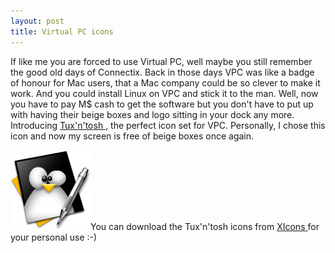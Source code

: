 ```yaml
---
layout: post
title: Virtual PC icons 
---
```

<p>If like me you are forced to use Virtual PC, well maybe you still remember the good old days of Connectix. Back in those days VPC was like a badge of honour for Mac users, that a Mac company could be so clever to make it work. And you could install Linux on VPC and stick it to the man. Well, now you have to pay M$ cash to get the software but you don't have to put up with having their beige boxes and logo sitting in your dock any more. Introducing <a href="http://www.sadeem.net/tux.html">Tux'n'tosh </a>, the perfect icon set for VPC. Personally, I chose this icon and now my screen is free of beige boxes once again. </p><p><img src="/weblog/images/2004/tuxntosh.jpg" />You can download the Tux'n'tosh icons from <a href="http://www.xicons.com/">XIcons </a>for your personal use :-) </p>

